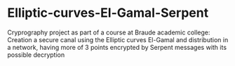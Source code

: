 # Elliptic-curves-El-Gamal-Serpent
Cryprography project as part of a course at Braude academic college: Creation a secure canal using the Elliptic curves El-Gamal and distribution in a network, having more of 3 points encrypted by Serpent messages with its possible decryption
